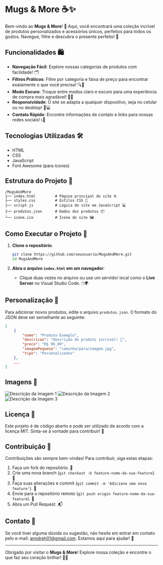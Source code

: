 
# Mugs & More ☕✨

Bem-vindo ao **Mugs & More**! 🎉 Aqui, você encontrará uma coleção incrível de produtos personalizados e acessórios únicos, perfeitos para todos os gostos. Navegue, filtre e descubra o presente perfeito! 🎁

## Funcionalidades 🛍️

- **Navegação Fácil**: Explore nossas categorias de produtos com facilidade! 🗂️
- **Filtros Práticos**: Filtre por categoria e faixa de preço para encontrar exatamente o que você precisa! 🔍💸
- **Modo Escuro**: Troque entre modos claro e escuro para uma experiência de compra mais agradável! 🌙💡
- **Responsividade**: O site se adapta a qualquer dispositivo, seja no celular ou no desktop! 📱💻
- **Contato Rápido**: Encontre informações de contato e links para nossas redes sociais! 📞💬

## Tecnologias Utilizadas 🛠️

- HTML
- CSS
- JavaScript
- Font Awesome (para ícones)

## Estrutura do Projeto 📂

```
/MugsAndMore
├── index.html         # Página principal do site 🌐
├── styles.css         # Estilos CSS 🎨
├── script.js          # Lógica do site em JavaScript 💻
├── produtos.json      # Dados dos produtos 📦
└── icone.ico          # Ícone do site 🖼️
```

## Como Executar o Projeto 🚀

1. **Clone o repositório**:
    ```bash
    git clone https://github.com/seuusuario/MugsAndMore.git
    cd MugsAndMore
    ```

2. **Abra o arquivo `index.html` em um navegador**:
    - Clique duas vezes no arquivo ou use um servidor local como o **Live Server** no Visual Studio Code. 🖱️🌍

## Personalização 🎨

Para adicionar novos produtos, edite o arquivo `produtos.json`. O formato do JSON deve ser semelhante ao seguinte:

```json
[
    {
        "nome": "Produto Exemplo",
        "descricao": "Descrição do produto incrível! 🌟",
        "preco": "R$ 99,99",
        "imagemPequena": "caminho/para/imagem.jpg",
        "tipo": "Personalizados"
    },
    ...
]
```
## Imagens 💖

![Descrição da Imagem 1](https://raw.githubusercontent.com/anndrehjr/M-M/main/git/1.png)
![Descrição da Imagem 2](https://raw.githubusercontent.com/anndrehjr/M-M/main/git/2.png)
![Descrição da Imagem 3](https://raw.githubusercontent.com/anndrehjr/M-M/main/git/3.png)

## Licença 📜

Este projeto é de código aberto e pode ser utilizado de acordo com a licença MIT. Sinta-se à vontade para contribuir! 🤝

## Contribuição 💖

Contribuições são sempre bem-vindas! Para contribuir, siga estas etapas:

1. Faça um fork do repositório. 🍴
2. Crie uma nova branch (`git checkout -b feature-nome-da-sua-feature`). 🌿
3. Faça suas alterações e commit (`git commit -m 'Adiciona uma nova feature'`). 📝
4. Envie para o repositório remoto (`git push origin feature-nome-da-sua-feature`). 🚢
5. Abra um Pull Request. 📬

## Contato 📧

Se você tiver alguma dúvida ou sugestão, não hesite em entrar em contato pelo e-mail: anndreh01@gmail.com. Estamos aqui para ajudar! 💌

---

Obrigado por visitar o **Mugs & More**! Explore nossa coleção e encontre o que faz seu coração brilhar! 🌈✨
